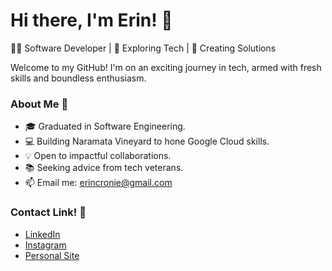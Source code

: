 # Hi there, I'm Erin! 👋

👩‍💻 Software Developer | 🌟 Exploring Tech | 🚀 Creating Solutions

Welcome to my GitHub! I'm on an exciting journey in tech, armed with fresh skills and boundless enthusiasm.

### About Me 🌈

- 🎓 Graduated in Software Engineering.
- 💻 Building Naramata Vineyard to hone Google Cloud skills.
- 💡 Open to impactful collaborations.
- 📚 Seeking advice from tech veterans.
- 📫 Email me: erincronie@gmail.com

### Contact Link! 🤝

- [LinkedIn](https://www.linkedin.com/in/erin-cronie/)
- [Instagram](https://www.instagram.com/cloud9calm/)
- [Personal Site](https://erincronie.me/)



